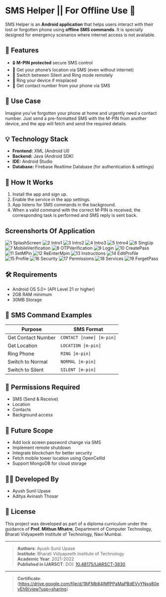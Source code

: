 # SMS Helper || For Offline Use 📱

SMS Helper is an **Android application** that helps users interact with their lost or forgotten phone using **offline SMS commands**. It is specially designed for emergency scenarios where internet access is not available.

## 📌 Features

- 🔒 **M-PIN protected** secure SMS control
- 📍 Get your phone’s location via SMS (even without internet)
- 📳 Switch between Silent and Ring mode remotely
- 🔔 Ring your device if misplaced
- 📇 Get contact number from your phone via SMS

## 📱 Use Case

Imagine you’ve forgotten your phone at home and urgently need a contact number. Just send a pre-formatted SMS with the M-PIN from another device, and the app will fetch and send the required details.

## 💡 Technology Stack

- **Frontend:** XML (Android UI)
- **Backend:** Java (Android SDK)
- **IDE:** Android Studio
- **Database:** Firebase Realtime Database (for authentication & settings)

## 🧠 How It Works

1. Install the app and sign up.
2. Enable the service in the app settings.
3. App listens for SMS commands in the background.
4. When a valid command with the correct M-PIN is received, the corresponding task is performed and SMS reply is sent back.

## Screenshorts Of Application

![1 SplashScreen](https://github.com/user-attachments/assets/a0e68e9b-ea5b-4bc0-a9c9-82933580b4ea)
![2 Intro1](https://github.com/user-attachments/assets/85a5fa24-82c4-428f-8791-4fac9a51eda2)
![3 Intro2](https://github.com/user-attachments/assets/de938081-1d86-481a-a99f-63a284d2b751)
![4 Intro3](https://github.com/user-attachments/assets/5fe57018-26d7-4a72-ac94-119ed16487e6)
![5 Intro4](https://github.com/user-attachments/assets/93930843-dd8e-42b9-9727-ca242670cfda)
![6 SingUp](https://github.com/user-attachments/assets/1cef92e6-cd2d-4cc8-9a98-0224678b7f09)
![7 MobileVerification](https://github.com/user-attachments/assets/64561dcf-a1de-4411-820d-4a18f66f7a57)
![8 OTPVerification](https://github.com/user-attachments/assets/c0961a22-cd9f-408d-b90c-d864a2911737)
![9 Login](https://github.com/user-attachments/assets/aab34607-fe8e-41bf-92f2-98f338be7517)
![10 CreatePass](https://github.com/user-attachments/assets/92754cb6-0f51-4a6e-8df8-3b3fa28f77f3)
![11 SetMPin](https://github.com/user-attachments/assets/d8fa3eef-2541-403f-aa7c-b201f533ffe7)
![12 ReEnterMpin](https://github.com/user-attachments/assets/a6059266-8b9f-4adb-9c94-659a1f7c69b2)
![13 Instructions](https://github.com/user-attachments/assets/b7d04e55-c740-43ca-961f-c2ab286f8d8f)
![14 EditProfile](https://github.com/user-attachments/assets/067af9ec-1a69-4179-9cf6-c8c584901c80)
![15 Profile](https://github.com/user-attachments/assets/842285a5-b1d6-4023-90cb-8e623f8cfec6)
![16 Security](https://github.com/user-attachments/assets/d37a877c-b4e7-4995-b999-00e544fb402b)
![17 Permissions](https://github.com/user-attachments/assets/b689201b-2277-4f42-8c8b-baeec304b70d)
![18 Services](https://github.com/user-attachments/assets/17ac43ad-0344-48ea-84a3-a2b90a2393a0)
![19 ForgetPass](https://github.com/user-attachments/assets/9a871d94-6e42-443c-88be-116e3a0862c1)



## 🛠 Requirements

- Android OS 5.0+ (API Level 21 or higher)
- 2GB RAM minimum
- 30MB Storage

## 📲 SMS Command Examples

| Purpose              | SMS Format                            |
|----------------------|----------------------------------------|
| Get Contact Number   | `CONTACT [name] [m-pin]`               |
| Get Location         | `LOCATION [m-pin]`                     |
| Ring Phone           | `RING [m-pin]`                         |
| Switch to Normal     | `NORMAL [m-pin]`                       |
| Switch to Silent     | `SILENT [m-pin]`                       |

## 🔐 Permissions Required

- SMS (Send & Receive)
- Location
- Contacts
- Background access

## 🚀 Future Scope

- Add lock screen password change via SMS
- Implement remote shutdown
- Integrate blockchain for better security
- Fetch mobile tower location using OpenCellId
- Support MongoDB for cloud storage

## 👨‍💻 Developed By

- Ayush Sunil Upase
- Aditya Avinash Thosar

## 📜 License

This project was developed as part of a diploma curriculum under the guidance of **Prof. Mithun Mhatre**, Department of Computer Technology, Bharati Vidyapeeth Institute of Technology, Navi Mumbai.

---

> **Authors**: Ayush Sunil Upase  
> **Institute**: Bharati Vidyapeeth Institute of Technology  
> **Academic Year**: 2021-2022  
> **Published in IJARSCT**: DOI: [10.48175/IJARSCT-3830](https://doi.org/10.48175/IJARSCT-3830)
---
> **Certificate**: (https://drive.google.com/file/d/18jFMb84IMfPPaMaPBdEVyYNsg80evEh9/view?usp=sharing)
